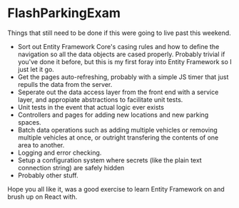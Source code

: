 # FlashParkingExam

Things that still need to be done if this were going to live past this weekend. 

* Sort out Entity Framework Core's casing rules and how to define the navigation so all the data objects are cased properly. Probably trivial if you've done it before, but this is my first foray into Entity Framework so I just let it go.
* Get the pages auto-refreshing, probably with a simple JS timer that just repulls the data from the server.
* Seperate out the data access layer from the front end with a service layer, and appropiate abstractions to facilitate unit tests.
* Unit tests in the event that actual logic ever exists
* Controllers and pages for adding new locations and new parking spaces. 
* Batch data operations such as adding multiple vehicles or removing multiple vehicles at once, or outright transfering the contents of one area to another.
* Logging and error checking.
* Setup a configuration system where secrets (like the plain text connection string) are safely hidden
* Probably other stuff.

Hope you all like it, was a good exercise to learn Entity Framework on and brush up on React with. 
